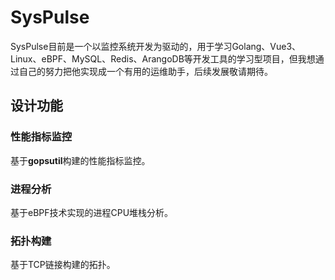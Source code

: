 # SysPulse

SysPulse目前是一个以监控系统开发为驱动的，用于学习Golang、Vue3、Linux、eBPF、MySQL、Redis、ArangoDB等开发工具的学习型项目，但我想通过自己的努力把他实现成一个有用的运维助手，后续发展敬请期待。

## 设计功能

### 性能指标监控

基于**gopsutil**构建的性能指标监控。

### 进程分析

基于eBPF技术实现的进程CPU堆栈分析。

### 拓扑构建

基于TCP链接构建的拓扑。
